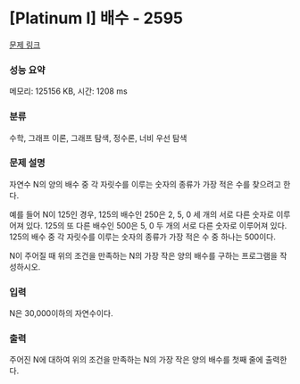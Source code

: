 # [Platinum I] 배수 - 2595 

[문제 링크](https://www.acmicpc.net/problem/2595) 

### 성능 요약

메모리: 125156 KB, 시간: 1208 ms

### 분류

수학, 그래프 이론, 그래프 탐색, 정수론, 너비 우선 탐색

### 문제 설명

<p>자연수 N의 양의 배수 중 각 자릿수를 이루는 숫자의 종류가 가장 적은 수를 찾으려고 한다.</p>

<p>예를 들어 N이 125인 경우, 125의 배수인 250은 2, 5, 0 세 개의 서로 다른 숫자로 이루어져 있다. 125의 또 다른 배수인 500은 5, 0 두 개의 서로 다른 숫자로 이루어져 있다. 125의 배수 중 각 자릿수를 이루는 숫자의 종류가 가장 적은 수 중 하나는 500이다.</p>

<p>N이 주어질 때 위의 조건을 만족하는 N의 가장 작은 양의 배수를 구하는 프로그램을 작성하시오.</p>

### 입력 

 <p>N은 30,000이하의 자연수이다.</p>

### 출력 

 <p>주어진 N에 대하여 위의 조건을 만족하는 N의 가장 작은 양의 배수를 첫째 줄에 출력한다.</p>

